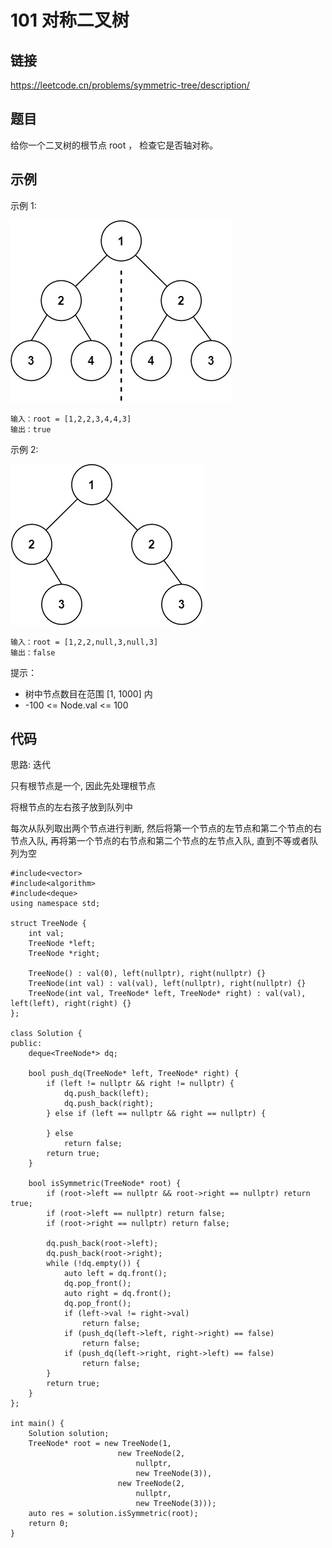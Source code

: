 # 101 对称二叉树
## 链接
https://leetcode.cn/problems/symmetric-tree/description/

## 题目 
给你一个二叉树的根节点 root ， 检查它是否轴对称。

## 示例
示例 1:

![](img/15example1.webp)
```
输入：root = [1,2,2,3,4,4,3]
输出：true
```
示例 2:

![](img/15example2.webp)
```
输入：root = [1,2,2,null,3,null,3]
输出：false
```

提示：

- 树中节点数目在范围 [1, 1000] 内
- -100 <= Node.val <= 100

## 代码
思路: 迭代

只有根节点是一个, 因此先处理根节点

将根节点的左右孩子放到队列中

每次从队列取出两个节点进行判断, 然后将第一个节点的左节点和第二个节点的右节点入队, 再将第一个节点的右节点和第二个节点的左节点入队, 直到不等或者队列为空

```
#include<vector>
#include<algorithm>
#include<deque>
using namespace std;

struct TreeNode {
    int val;
    TreeNode *left;
    TreeNode *right;
    
    TreeNode() : val(0), left(nullptr), right(nullptr) {}
    TreeNode(int val) : val(val), left(nullptr), right(nullptr) {}
    TreeNode(int val, TreeNode* left, TreeNode* right) : val(val), left(left), right(right) {}
};
    
class Solution {
public:
    deque<TreeNode*> dq;
    
    bool push_dq(TreeNode* left, TreeNode* right) {
        if (left != nullptr && right != nullptr) {
            dq.push_back(left);
            dq.push_back(right);
        } else if (left == nullptr && right == nullptr) {
            
        } else
            return false;
        return true;
    }
    
    bool isSymmetric(TreeNode* root) {  
        if (root->left == nullptr && root->right == nullptr) return true;
        if (root->left == nullptr) return false;
        if (root->right == nullptr) return false;
    
        dq.push_back(root->left);
        dq.push_back(root->right);
        while (!dq.empty()) {
            auto left = dq.front();
            dq.pop_front();
            auto right = dq.front();
            dq.pop_front();
            if (left->val != right->val)
                return false;
            if (push_dq(left->left, right->right) == false)
                return false;
            if (push_dq(left->right, right->left) == false)
                return false;
        }
        return true;
    }
};

int main() {
    Solution solution;
    TreeNode* root = new TreeNode(1, 
                        new TreeNode(2,
                            nullptr,
                            new TreeNode(3)),
                        new TreeNode(2,
                            nullptr,
                            new TreeNode(3)));
    auto res = solution.isSymmetric(root);
    return 0;
}
```